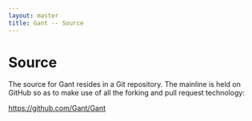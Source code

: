 ```yaml
---
layout: master
title: Gant -- Source
---
```


# Source

The source for Gant resides in a Git repository. The mainline is held on GitHub so as to make use of all the
forking and pull request technology:

 <https://github.com/Gant/Gant>
